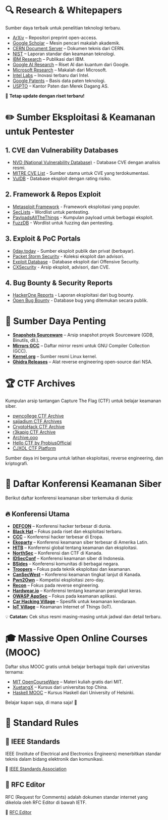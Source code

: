 # 🔍 Research & Whitepapers  

Sumber daya terbaik untuk penelitian teknologi terbaru.  

- [ArXiv](https://arxiv.org) – Repositori preprint open-access.  
- [Google Scholar](https://scholar.google.com) – Mesin pencari makalah akademik.  
- [CERN Document Server](https://cds.cern.ch) – Dokumen teknis dari CERN.  
- [NIST](https://www.nist.gov) – Laporan standar dan keamanan teknologi.  
- [IBM Research](https://research.ibm.com/publications) – Publikasi dari IBM.  
- [Google AI Research](https://ai.google/research/) – Riset AI dan kuantum dari Google.  
- [Microsoft Research](https://www.microsoft.com/en-us/research/) – Makalah dari Microsoft.  
- [Intel Labs](https://www.intel.com/content/www/us/en/research/overview.html) – Inovasi terbaru dari Intel.  
- [Google Patents](https://patents.google.com) – Basis data paten teknologi.  
- [USPTO](https://www.uspto.gov) – Kantor Paten dan Merek Dagang AS.  

🚀 **Tetap update dengan riset terbaru!**


# ✏️ Sumber Eksploitasi & Keamanan untuk Pentester

## 1. CVE dan Vulnerability Databases
- [NVD (National Vulnerability Database)](https://nvd.nist.gov/) - Database CVE dengan analisis resmi.
- [MITRE CVE List](https://cve.mitre.org/) - Sumber utama untuk CVE yang terdokumentasi.
- [VulDB](https://vuldb.com/) - Database eksploit dengan rating risiko.

## 2. Framework & Repos Exploit
- [Metasploit Framework](https://www.metasploit.com/) - Framework eksploitasi yang populer.
- [SecLists](https://github.com/danielmiessler/SecLists) - Wordlist untuk pentesting.
- [PayloadsAllTheThings](https://github.com/swisskyrepo/PayloadsAllTheThings) - Kumpulan payload untuk berbagai eksploit.
- [FuzzDB](https://github.com/fuzzdb-project/fuzzdb) - Wordlist untuk fuzzing dan pentesting.

## 3. Exploit & PoC Portals
- [0day.today](https://0day.today/) - Sumber eksploit publik dan privat (berbayar).  
- [Packet Storm Security](https://packetstormsecurity.com/) - Koleksi eksploit dan advisori.  
- [Exploit Database](https://www.exploit-db.com/) - Database eksploit dari Offensive Security.  
- [CXSecurity](https://cxsecurity.com/) - Arsip eksploit, advisori, dan CVE.

## 4. Bug Bounty & Security Reports
- [HackerOne Reports](https://hackerone.com/hacktivity) - Laporan eksploitasi dari bug bounty.
- [Open Bug Bounty](https://www.openbugbounty.org/) - Database bug yang ditemukan secara publik.



# 💎 Sumber Daya Penting  

- **[Snapshots Sourceware](https://snapshots.sourceware.org/)** – Arsip snapshot proyek Sourceware (GDB, Binutils, dll.). 
- **[Mirrors GCC](https://gcc.gnu.org/mirrors.html)** – Daftar mirror resmi untuk GNU Compiler Collection (GCC).  
- **[Kernel.org](https://kernel.org/)** – Sumber resmi Linux kernel.  
- **[Ghidra Releases](https://github.com/NationalSecurityAgency/ghidra/releases)** – Alat reverse engineering open-source dari NSA.




# 🏆 CTF Archives

Kumpulan arsip tantangan Capture The Flag (CTF) untuk belajar keamanan siber.  

- [pwncollege CTF Archive](https://github.com/pwncollege/ctf-archive)  
- [sajjadium CTF Archives](https://github.com/sajjadium/ctf-archives)  
- [CryptoHack CTF Archive](https://cryptohack.org/challenges/ctf-archive/)  
- [r3kapig CTF Archive](https://r3kapig-not1on.notion.site/Index-docs-format-09007cb92ef649838d8057a64f0d99dc)  
- [Archive.ooo](https://archive.ooo/)  
- [Hello CTF by ProbiusOfficial](https://github.com/ProbiusOfficial/Hello-CTF)  
- [CJXOL CTF Platform](https://www.cjxol.com/)  

Sumber daya ini berguna untuk latihan eksploitasi, reverse engineering, dan kriptografi.



# 📌 Daftar Konferensi Keamanan Siber

Berikut daftar konferensi keamanan siber terkemuka di dunia:

## 🔥 Konferensi Utama
- **[DEFCON](https://defcon.org/)** – Konferensi hacker terbesar di dunia.  
- **[Black Hat](https://www.blackhat.com/)** – Fokus pada riset dan eksploitasi terbaru.  
- **[CCC](https://www.ccc.de/en/)** – Konferensi hacker terbesar di Eropa.  
- **[Ekoparty](https://ekoparty.org/)** – Konferensi keamanan siber terbesar di Amerika Latin.  
- **[HITB](https://conference.hitb.org/)** – Konferensi global tentang keamanan dan eksploitasi.  
- **[NorthSec](https://nsec.io/)** – Konferensi dan CTF di Kanada.  
- **[IDSecConf](https://www.its.ac.id/news/2024/10/30/gelar-idsecconf-2024-its-kupas-bahasan-siber-security/)** – Konferensi keamanan siber di Indonesia.  
- **[BSides](https://www.securitybsides.com/)** – Konferensi komunitas di berbagai negara.  
- **[Troopers](https://www.troopers.de/)** – Fokus pada teknik eksploitasi dan keamanan.  
- **[CanSecWest](https://cansecwest.com/)** – Konferensi keamanan tingkat lanjut di Kanada.  
- **[Pwn2Own](https://www.zerodayinitiative.com/Pwn2Own/)** – Kompetisi eksploitasi zero-day.  
- **[Recon](https://recon.cx/)** – Fokus pada reverse engineering.  
- **[Hardwear.io](https://hardwear.io/)** – Konferensi tentang keamanan perangkat keras.  
- **[OWASP AppSec](https://owasp.org/events/)** – Fokus pada keamanan aplikasi.  
- **[Car Hacking Village](https://www.carhackingvillage.com/)** – Spesifik untuk keamanan kendaraan.  
- **[IoT Village](https://www.iotvillage.org/)** – Keamanan Internet of Things (IoT).  

💡 **Catatan:** Cek situs resmi masing-masing untuk jadwal dan detail terbaru.


# 🎓 Massive Open Online Courses (MOOC)

Daftar situs MOOC gratis untuk belajar berbagai topik dari universitas ternama:

- [MIT OpenCourseWare](https://ocw.mit.edu/) – Materi kuliah gratis dari MIT.  
- [XuetangX](https://www.xuetangx.com/) – Kursus dari universitas top China.  
- [Haskell MOOC](https://haskell.mooc.fi/) – Kursus Haskell dari University of Helsinki.  

Belajar kapan saja, di mana saja! 🚀





# 📘 Standard Rules

## 🔹 IEEE Standards
IEEE (Institute of Electrical and Electronics Engineers) menerbitkan standar teknis dalam bidang elektronik dan komunikasi.

🔗 [IEEE Standards Association](https://standards.ieee.org/)

## 🔹 RFC Editor
RFC (Request for Comments) adalah dokumen standar internet yang dikelola oleh RFC Editor di bawah IETF.

🔗 [RFC Editor](https://www.rfc-editor.org/)


